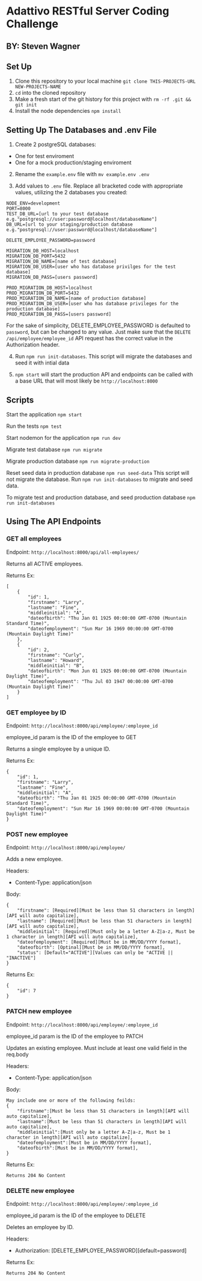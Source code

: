 # Adattivo RESTful Server Coding Challenge
## BY: Steven Wagner

## Set Up
1. Clone this repository to your local machine `git clone THIS-PROJECTS-URL NEW-PROJECTS-NAME`
2. `cd` into the cloned repository
3. Make a fresh start of the git history for this project with `rm -rf .git && git init`
4. Install the node dependencies `npm install`

## Setting Up The Databases and .env File

1. Create 2 postgreSQL databases:
* One for test enviroment
* One for a mock production/staging enviroment

2. Rename the `example.env` file with `mv example.env .env`

3. Add values to `.env` file. Replace all bracketed code with appropriate values, utilizing the 2 databases you created:
```
NODE_ENV=development
PORT=8000
TEST_DB_URL=[url to your test database e.g."postgresql://user:password@localhost/databaseName"]
DB_URL=[url to your staging/production database e.g."postgresql://user:password@localhost/databaseName"]

DELETE_EMPLOYEE_PASSWORD=password

MIGRATION_DB_HOST=localhost
MIGRATION_DB_PORT=5432
MIGRATION_DB_NAME=[name of test database]
MIGRATION_DB_USER=[user who has database privilges for the test database]
MIGRATION_DB_PASS=[users password]

PROD_MIGRATION_DB_HOST=localhost
PROD_MIGRATION_DB_PORT=5432
PROD_MIGRATION_DB_NAME=[name of production database]
PROD_MIGRATION_DB_USER=[user who has database privileges for the production database]
PROD_MIGRATION_DB_PASS=[users password]
```
For the sake of simplicity, DELETE_EMPLOYEE_PASSWORD is defaulted to `password`, but can be changed to any value. Just make sure that the `DELETE /api/employee/employee_id` API request has the correct value in the Authorization header.

4. Run `npm run init-databases`. This script will migrate the databases and seed it with intial data

5. `npm start` will start the production API and endpoints can be called with a base URL that will most likely be `http://localhost:8000`

## Scripts

Start the application `npm start`

Run the tests `npm test`

Start nodemon for the application `npm run dev`

Migrate test database `npm run migrate`

Migrate production database `npm run migrate-production`

Reset seed data in production database `npm run seed-data` This script will not migrate the database. Run `npm run init-databases` to migrate and seed data.

To migrate test and production database, and seed production database `npm run init-databases`

## Using The API Endpoints

### GET all employees
Endpoint: `http://localhost:8000/api/all-employees/`

Returns all ACTIVE employees.

Returns Ex:
```
[
    {
        "id": 1,
        "firstname": "Larry",
        "lastname": "Fine",
        "middleinitial": "A",
        "dateofbirth": "Thu Jan 01 1925 00:00:00 GMT-0700 (Mountain Standard Time)",
        "dateofemployment": "Sun Mar 16 1969 00:00:00 GMT-0700 (Mountain Daylight Time)"
    },
    {
        "id": 2,
        "firstname": "Curly",
        "lastname": "Howard",
        "middleinitial": "B",
        "dateofbirth": "Mon Jun 01 1925 00:00:00 GMT-0700 (Mountain Daylight Time)",
        "dateofemployment": "Thu Jul 03 1947 00:00:00 GMT-0700 (Mountain Daylight Time)"
    }
]
```

### GET employee by ID
Endpoint: `http://localhost:8000/api/employee/:employee_id`

employee_id param is the ID of the employee to GET

Returns a single employee by a unique ID.

Returns Ex:
```
{
    "id": 1,
    "firstname": "Larry",
    "lastname": "Fine",
    "middleinitial": "A",
    "dateofbirth": "Thu Jan 01 1925 00:00:00 GMT-0700 (Mountain Standard Time)",
    "dateofemployment": "Sun Mar 16 1969 00:00:00 GMT-0700 (Mountain Daylight Time)"
}
```

### POST new employee
Endpoint: `http://localhost:8000/api/employee/`

Adds a new employee.

Headers:
* Content-Type: application/json

Body:
```
{
    "firstname": [Required][Must be less than 51 characters in length][API will auto capitalize],
    "lastname": [Required][Must be less than 51 characters in length][API will auto capitalize],
    "middleinitial": [Required][Must only be a letter A-Z|a-z, Must be 1 character in length][API will auto capitalize],
    "dateofemployment": [Required][Must be in MM/DD/YYYY format],
    "dateofbirth": [Optinal][Must be in MM/DD/YYYY format],
    "status": [Default="ACTIVE"][Values can only be "ACTIVE || "INACTIVE"]
}
```

Returns Ex:
```
{
    "id": 7
}
```

### PATCH new employee
Endpoint: `http://localhost:8000/api/employee/:employee_id`

employee_id param is the ID of the employee to PATCH

Updates an existing employee. Must include at least one valid field in the req.body

Headers:
* Content-Type: application/json

Body:
```
May include one or more of the following feilds:
{
    "firstname":[Must be less than 51 characters in length][API will auto capitalize],
    "lastname":[Must be less than 51 characters in length][API will auto capitalize],
    "middleinitial":[Must only be a letter A-Z|a-z, Must be 1 character in length][API will auto capitalize],
    "dateofemployment":[Must be in MM/DD/YYYY format],
    "dateofbirth":[Must be in MM/DD/YYYY format],
}
```

Returns Ex:
```
Returns 204 No Content
```

### DELETE new employee
Endpoint: `http://localhost:8000/api/employee/:employee_id`

employee_id param is the ID of the employee to DELETE

Deletes an employee by ID.

Headers:
* Authorization: [DELETE_EMPLOYEE_PASSWORD][default=password]

Returns Ex:
```
Returns 204 No Content
```
